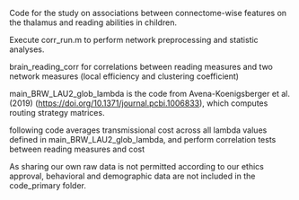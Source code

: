 Code for the study on associations between connectome-wise features on the thalamus and reading abilities in children.

Execute corr_run.m to perform network preprocessing and statistic analyses.
  
  brain_reading_corr for correlations between reading measures and two network measures (local efficiency and clustering coefficient)
  
  main_BRW_LAU2_glob_lambda is the code from Avena-Koenigsberger et al. (2019) (https://doi.org/10.1371/journal.pcbi.1006833), which computes routing strategy matrices.
  
  following code averages transmissional cost across all lambda values defined in main_BRW_LAU2_glob_lambda, and perform correlation tests between reading measures and cost

As sharing our own raw data is not permitted according to our ethics approval, behavioral and demographic data are not included in the code_primary folder.
